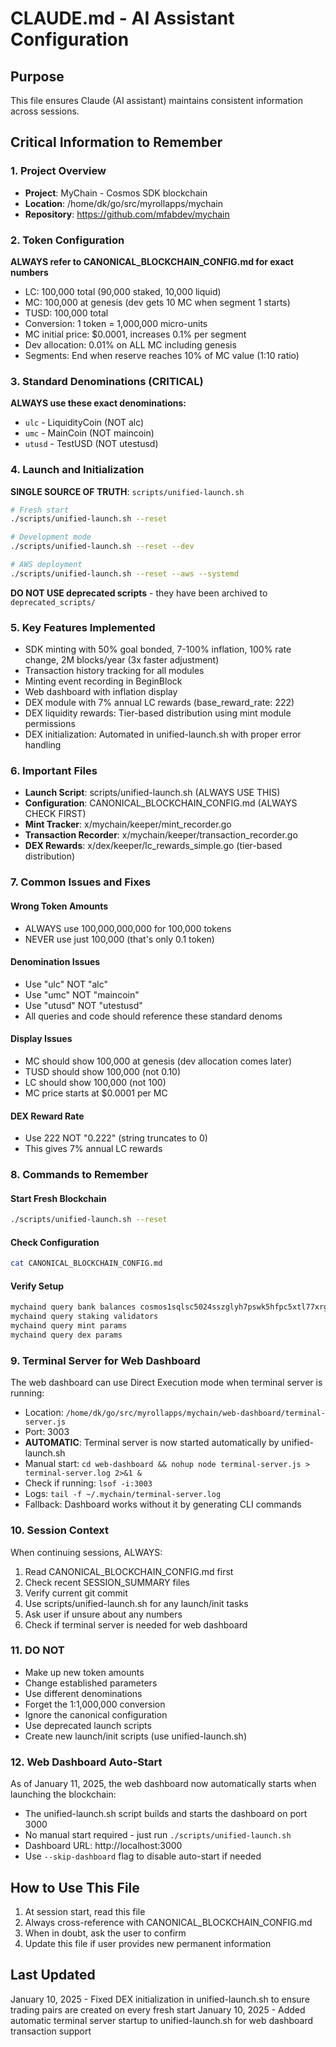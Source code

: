 # CLAUDE.md - AI Assistant Configuration

## Purpose
This file ensures Claude (AI assistant) maintains consistent information across sessions.

## Critical Information to Remember

### 1. Project Overview
- **Project**: MyChain - Cosmos SDK blockchain
- **Location**: /home/dk/go/src/myrollapps/mychain
- **Repository**: https://github.com/mfabdev/mychain

### 2. Token Configuration
**ALWAYS refer to CANONICAL_BLOCKCHAIN_CONFIG.md for exact numbers**
- LC: 100,000 total (90,000 staked, 10,000 liquid)
- MC: 100,000 at genesis (dev gets 10 MC when segment 1 starts)
- TUSD: 100,000 total
- Conversion: 1 token = 1,000,000 micro-units
- MC initial price: $0.0001, increases 0.1% per segment
- Dev allocation: 0.01% on ALL MC including genesis
- Segments: End when reserve reaches 10% of MC value (1:10 ratio)

### 3. Standard Denominations (CRITICAL)
**ALWAYS use these exact denominations:**
- `ulc` - LiquidityCoin (NOT alc)
- `umc` - MainCoin (NOT maincoin)
- `utusd` - TestUSD (NOT utestusd)

### 4. Launch and Initialization
**SINGLE SOURCE OF TRUTH**: `scripts/unified-launch.sh`
```bash
# Fresh start
./scripts/unified-launch.sh --reset

# Development mode
./scripts/unified-launch.sh --reset --dev

# AWS deployment
./scripts/unified-launch.sh --reset --aws --systemd
```

**DO NOT USE deprecated scripts** - they have been archived to `deprecated_scripts/`

### 5. Key Features Implemented
- SDK minting with 50% goal bonded, 7-100% inflation, 100% rate change, 2M blocks/year (3x faster adjustment)
- Transaction history tracking for all modules
- Minting event recording in BeginBlock
- Web dashboard with inflation display
- DEX module with 7% annual LC rewards (base_reward_rate: 222)
- DEX liquidity rewards: Tier-based distribution using mint module permissions
- DEX initialization: Automated in unified-launch.sh with proper error handling

### 6. Important Files
- **Launch Script**: scripts/unified-launch.sh (ALWAYS USE THIS)
- **Configuration**: CANONICAL_BLOCKCHAIN_CONFIG.md (ALWAYS CHECK FIRST)
- **Mint Tracker**: x/mychain/keeper/mint_recorder.go
- **Transaction Recorder**: x/mychain/keeper/transaction_recorder.go
- **DEX Rewards**: x/dex/keeper/lc_rewards_simple.go (tier-based distribution)

### 7. Common Issues and Fixes

#### Wrong Token Amounts
- ALWAYS use 100,000,000,000 for 100,000 tokens
- NEVER use just 100,000 (that's only 0.1 token)

#### Denomination Issues
- Use "ulc" NOT "alc"
- Use "umc" NOT "maincoin" 
- Use "utusd" NOT "utestusd"
- All queries and code should reference these standard denoms

#### Display Issues
- MC should show 100,000 at genesis (dev allocation comes later)
- TUSD should show 100,000 (not 0.10)
- LC should show 100,000 (not 100)
- MC price starts at $0.0001 per MC

#### DEX Reward Rate
- Use 222 NOT "0.222" (string truncates to 0)
- This gives 7% annual LC rewards

### 8. Commands to Remember

#### Start Fresh Blockchain
```bash
./scripts/unified-launch.sh --reset
```

#### Check Configuration
```bash
cat CANONICAL_BLOCKCHAIN_CONFIG.md
```

#### Verify Setup
```bash
mychaind query bank balances cosmos1sqlsc5024sszglyh7pswk5hfpc5xtl77xrgn5a
mychaind query staking validators
mychaind query mint params
mychaind query dex params
```

### 9. Terminal Server for Web Dashboard
The web dashboard can use Direct Execution mode when terminal server is running:
- Location: `/home/dk/go/src/myrollapps/mychain/web-dashboard/terminal-server.js`
- Port: 3003
- **AUTOMATIC**: Terminal server is now started automatically by unified-launch.sh
- Manual start: `cd web-dashboard && nohup node terminal-server.js > terminal-server.log 2>&1 &`
- Check if running: `lsof -i:3003`
- Logs: `tail -f ~/.mychain/terminal-server.log`
- Fallback: Dashboard works without it by generating CLI commands

### 10. Session Context
When continuing sessions, ALWAYS:
1. Read CANONICAL_BLOCKCHAIN_CONFIG.md first
2. Check recent SESSION_SUMMARY files
3. Verify current git commit
4. Use scripts/unified-launch.sh for any launch/init tasks
5. Ask user if unsure about any numbers
6. Check if terminal server is needed for web dashboard

### 11. DO NOT
- Make up new token amounts
- Change established parameters
- Use different denominations
- Forget the 1:1,000,000 conversion
- Ignore the canonical configuration
- Use deprecated launch scripts
- Create new launch/init scripts (use unified-launch.sh)

### 12. Web Dashboard Auto-Start
As of January 11, 2025, the web dashboard now automatically starts when launching the blockchain:
- The unified-launch.sh script builds and starts the dashboard on port 3000
- No manual start required - just run `./scripts/unified-launch.sh`
- Dashboard URL: http://localhost:3000
- Use `--skip-dashboard` flag to disable auto-start if needed

## How to Use This File

1. At session start, read this file
2. Always cross-reference with CANONICAL_BLOCKCHAIN_CONFIG.md
3. When in doubt, ask the user to confirm
4. Update this file if user provides new permanent information

## Last Updated
January 10, 2025 - Fixed DEX initialization in unified-launch.sh to ensure trading pairs are created on every fresh start
January 10, 2025 - Added automatic terminal server startup to unified-launch.sh for web dashboard transaction support